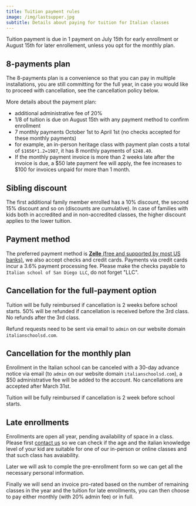 ```yaml
---
title: Tuition payment rules
image: /img/lastsupper.jpg
subtitle: Details about paying for tuition for Italian classes
---
```


Tuition payment is due in 1 payment on July 15th for early enrollment or August 15th for later enrollement, unless you opt for the monthly plan.

## 8-payments plan

The 8-payments plan is a convenience so that you can pay in multiple installations, you are still committing for the full year, in case you would like to proceed with cancellation, see the cancellation policy below.

More details about the payment plan:

* additional administrative fee of 20%
* 1/8 of tuition is due on August 15th with any payment method to confirm enrollment
* 7 monthly payments October 1st to April 1st (no checks accepted for these monthly payments)
* for example, an in-person heritage class with payment plan costs a total of `$1656*1.2=1987`, it has 8 monthly payments of `$248.40`.
* If the monthly payment invoice is more than 2 weeks late after the invoice is due, a $50 late payment fee will apply, the fee increases to $100 for invoices unpaid for more than 1 month.

## Sibling discount

The first additional family member enrolled has a 10% discount, the second 15% discount and so on (discounts are cumulative).
In case of families with kids both in accredited and in non-accredited classes, the higher discount applies to the lower tuition.

## Payment method

The preferred payment method is [**Zelle** (free and supported by most US banks)](https://www.zellepay.com/get-started), we also accept checks and credit cards. Payments via credit cards incur a 3.6% payment processing fee.
Please make the checks payable to `Italian school of San Diego LLC`, do not forget "LLC".

## Cancellation for the full-payment option

Tuition will be fully reimbursed if cancellation is 2 weeks before school starts.
50% will be refunded if cancellation is received before the 3rd class.
No refunds after the 3rd class.

Refund requests need to be sent via email to `admin` on our website domain `italianschoolsd.com`.

## Cancellation for the monthly plan

Enrollment in the Italian school can be canceled with a 30-day advance notice via email (to `admin` on our website domain `italianschoolsd.com`), a $50 administrative fee will be added to the account. No cancellations are accepted after March 31st.

Tuition will be fully reimbursed if cancellation is 2 week before school starts.

## Late enrollments

Enrollments are open all year, pending availability of space in a class.
Please first [contact us](/contact) so we can check if the age and the italian knowledge level of your kid are suitable for one of our in-person or online classes and that such class has avaiability.

Later we will ask to comple the pre-enrollment form so we can get all the necessary personal information.

Finally we will send an invoice pro-rated based on the number of remaining classes in the year and the tuition for late enrollments, you can then choose to pay either monthly (with 20% admin fee) or in full.
